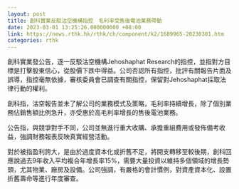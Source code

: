 ```yaml
---
layout: post
title: 創科實業反駁沽空機構指控　毛利率受售後電池業務帶動
date: 2023-03-01 13:25:26.000000000 +08:00
link: https://news.rthk.hk/rthk/ch/component/k2/1689965-20230301.htm
categories: rthk
---
```


創科實業發公告，逐一反駁沽空機構Jehoshaphat Research的指控，並指對方目標是打擊股東信心，從股價下跌中得益。公司否認所有指控，批評有關報告片面及誤導，指控毫無依據，審核委員會已調查有關指控，保留對Jehoshaphat採取法律行動的權利。

創科指，沽空報告並未了解公司的業務模式及策略，毛利率持續增長，除了個別業務佔銷售額比例急升，亦受惠於高毛利率增長的售後電池業務。

公告指，與競爭對手不同，公司並無進行重大收購、承擔重組費用或發佈備考收益，強調財務報表反映真實經營活動。

對於被指盈利誇大，是由於過度資本化或折舊不足，將開支轉移至較後期，創科回應說過去9年收入平均複合年增長率15%，需要大量投資以維持多個領域的增長勢頭，尤其物業、廠房及設備。公司強調，有嚴格的會計慣例，對資產資本化、設置折舊壽命等進行年度審查。
